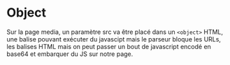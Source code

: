 # Object

Sur la page media, un paramètre src va être placé dans un `<object>` HTML, une balise pouvant exécuter du javascipt mais le parseur bloque les URLs, les balises HTML mais on peut passer un bout de javascript encodé en base64 et embarquer du JS sur notre page.